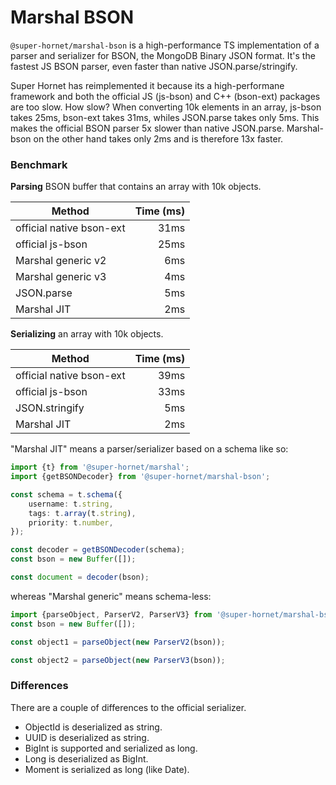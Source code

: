 # Marshal BSON

`@super-hornet/marshal-bson` is a high-performance TS implementation of a parser and serializer for BSON,
 the MongoDB Binary JSON format. It's the fastest JS BSON parser, even faster than native JSON.parse/stringify.
 
Super Hornet has reimplemented it because its a high-performane framework and both the official JS (js-bson) and C++ (bson-ext) packages are too slow. 
How slow? When converting 10k elements in an array, js-bson takes 25ms, bson-ext takes 31ms, whiles JSON.parse takes only 5ms. 
This makes the official BSON parser 5x slower than native JSON.parse. Marshal-bson on the other hand takes only 2ms and is therefore 13x faster.

### Benchmark

**Parsing** BSON buffer that contains an array with 10k objects.

| Method | Time (ms) |
| ------ | --------: |
| official native bson-ext |  31ms | 
| official js-bson |  25ms | 
| Marshal generic v2 |  6ms | 
| Marshal generic v3 |  4ms | 
| JSON.parse |  5ms | 
| Marshal JIT | 2ms |


**Serializing** an array with 10k objects.

| Method | Time (ms) |
| ------ | --------: |
| official native bson-ext |  39ms | 
| official js-bson |  33ms | 
| JSON.stringify |  5ms | 
| Marshal JIT | 2ms |

"Marshal JIT" means a parser/serializer based on a schema like so:

```typescript
import {t} from '@super-hornet/marshal';
import {getBSONDecoder} from '@super-hornet/marshal-bson';

const schema = t.schema({
    username: t.string,
    tags: t.array(t.string),
    priority: t.number,
});

const decoder = getBSONDecoder(schema);
const bson = new Buffer([]);

const document = decoder(bson);
``` 

whereas "Marshal generic" means schema-less:

```typescript
import {parseObject, ParserV2, ParserV3} from '@super-hornet/marshal-bson';
const bson = new Buffer([]);

const object1 = parseObject(new ParserV2(bson));

const object2 = parseObject(new ParserV3(bson));
```

### Differences

There are a couple of differences to the official serializer.

- ObjectId is deserialized as string.
- UUID is deserialized as string.
- BigInt is supported and serialized as long. 
- Long is deserialized as BigInt.
- Moment is serialized as long (like Date).

